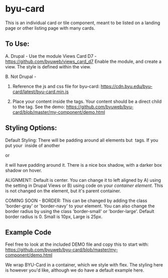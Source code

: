 # byu-card
This is an individual card or tile component, meant to be listed on a landing page or other listing page with many cards.

To Use:
--------------------
A. Drupal - Use the module Views Card D7 - https://github.com/byuweb/views_card_d7
Enable the module, and create a view. The style is defined within the view.

B. Not Drupal - 
1. Reference the js and css file for byu-card:
https://cdn.byu.edu/byu-card/latest/byu-card.min.js

2. Place your content inside the <byu-card> tags. Your content should be a direct child to the <byu-card> tag. See the demo:
https://github.com/byuweb/byu-card/blob/master/my-component/demo.html


Styling Options:
----------------------
Default Styling:
There will be padding around all elements but <img> tags. If you put your <img> inside of another <div> or <p> it will have padding around it. There is a nice box shadow, with a darker box shadow on hover.


ALIGNMENT: Default is center. You can change it to left aligned by A) using the setting in Drupal Views or B) using code on your *container element*. This is not changed on the <byu-card> element, but it's parent container.

COMING SOON -
BORDER: This can be changed by adding the class 'border-gray' or 'border-navy' to your <byu-card> element. You can also change the border radius by using the class 'border-small' or 'border-large'. Default border radius is 0. Small is 10px, Large is 25px.

Example Code
------------------------
Feel free to look at the included DEMO file and copy this to start with:
https://github.com/byuweb/byu-card/blob/master/my-component/demo.html

We wrap BYU-Card in a container, which we style with flex. The styling here is however you'd like, although we do have a default example here.
